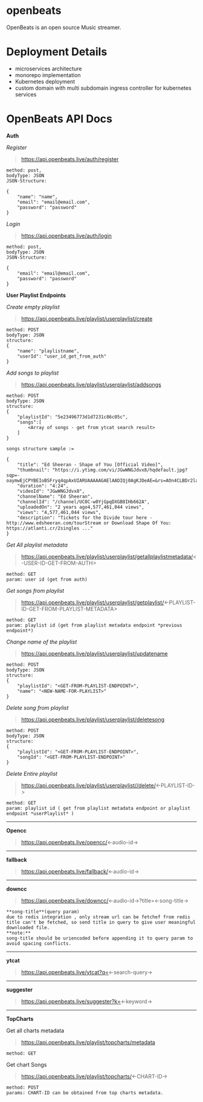 # openbeats

OpenBeats is an open source Music streamer.

# Deployment Details
- microservices architecture
- monorepo implementation
- Kubernetes deployment
- custom domain with multi subdomain ingress controller for kubernetes services

# OpenBeats API Docs

**Auth**

*Register*
>https://api.openbeats.live/auth/register

```
method: post,
bodyType: JSON
JSON-Structure:

{
    "name": "name",
    "email": "email@email.com",
    "password": "password" 
}

```
*Login*
>https://api.openbeats.live/auth/login

```
method: post,
bodyType: JSON
JSON-Structure:

{
    "email": "email@email.com",
    "password": "password" 
}

```

**User Playlist Endpoints**

*Create empty playlist*

>https://api.openbeats.live/playlist/userplaylist/create
```language
method: POST
bodyType: JSON
structure:
{
	"name": "playlistname",
	"userId": "user_id_get_from_auth"
}
```
*Add songs to playlist*

>https://api.openbeats.live/playlist/userplaylist/addsongs
```language
method: POST
bodyType: JSON
structure:
{
	"playlistId": "5e23496773d1d7231c86c05c",
	"songs":[
        <Array of songs - get from ytcat search result>
    ]
}

songs structure sample := 

{
    "title": "Ed Sheeran - Shape of You [Official Video]",
    "thumbnail": "https://i.ytimg.com/vi/JGwWNGJdvx8/hqdefault.jpg?sqp=-oaymwEjCPYBEIoBSFryq4qpAxUIARUAAAAAGAElAADIQj0AgKJDeAE=&rs=AOn4CLBDr2laWVr1FOfo6vsZFHCQVOlH5w",
    "duration": "4:24",
    "videoId": "JGwWNGJdvx8",
    "channelName": "Ed Sheeran",
    "channelId": "/channel/UC0C-w0YjGpqDXGB8IHb662A",
    "uploadedOn": "2 years ago4,577,461,044 views",
    "views": "4,577,461,044 views",
    "description": "Tickets for the Divide tour here - http://www.edsheeran.com/tourStream or Download Shape Of You: https://atlanti.cr/2singles ..."
}
```

*Get All playlist metadata*

>https://api.openbeats.live/playlist/userplaylist/getallplaylistmetadata/<-USER-ID-GET-FROM-AUTH>

```language
method: GET
param: user id (get from auth)
```
*Get songs from playlist*

>https://api.openbeats.live/playlist/userplaylist/getplaylist/<-PLAYLIST-ID-GET-FROM-PLAYLIST-METADATA>

```language
method: GET
param: playlist id (get from playlist metadata endpoint *previous endpoint*)
```
*Change name of the playlist*

>https://api.openbeats.live/playlist/userplaylist/updatename
```language
method: POST
bodyType: JSON
structure:
{
	"playlistId": "<GET-FROM-PLAYLIST-ENDPOINT>",
	"name": "<NEW-NAME-FOR-PLAYLIST>"
}
```

*Delete song from playlist*

>https://api.openbeats.live/playlist/userplaylist/deletesong
```language
method: POST
bodyType: JSON
structure:
{
	"playlistId": "<GET-FROM-PLAYLIST-ENDPOINT>",
	"songId": "<GET-FROM-PLAYLIST-ENDPOINT>"
}
```
*Delete Entire playlist*

>https://api.openbeats.live/playlist/userplaylist//delete/<-PLAYLIST-ID->
```language
method: GET
param: playlist id ( get from playlist metadata endpoint or playlist endpoint *userPlaylist* )
```

---

**Opencc**

> https://api.openbeats.live/opencc/<-audio-id->

---

**fallback**

> https://api.openbeats.live/fallback/<-audio-id->

---

**downcc**

> https://api.openbeats.live/downcc/<-audio-id->?title=<-song-title->

```
**song-title**(query param)
due to redis integration , only stream url can be fetchef from redis
title can't be fetched, so send title in query to give user meaningful downloaded file.
**note:**
song-title should be uriencoded before appending it to query param to avoid spacing conflicts.

```

---

**ytcat**

> https://api.openbeats.live/ytcat?q=<-search-query->

---

**suggester**

> https://api.openbeats.live/suggester?k=<-keyword->

---

**TopCharts**

Get all charts metadata

> https://api.openbeats.live/playlist/topcharts/metadata

```
method: GET

```

Get chart Songs

> https://api.openbeats.live/playlist/topcharts/<-CHART-ID->
```
method: POST
params: CHART-ID can be obtained from top charts metadata.

```
